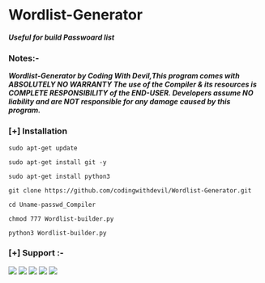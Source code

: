 # Wordlist-Generator
***Useful for build Passwoard list***


### Notes:- 
***Wordlist-Generator by Coding With Devil,This program comes with ABSOLUTELY NO WARRANTY
The use of the Compiler & its resources is COMPLETE RESPONSIBILITY of the END-USER.
Developers assume NO liability and are NOT responsible for any damage caused by this program.***
        <br>
        
### [+] Installation

```sudo apt-get update ```

```sudo apt-get install git -y```

```sudo apt-get install python3```

```git clone https://github.com/codingwithdevil/Wordlist-Generator.git```

```cd Uname-passwd_Compiler```

```chmod 777 Wordlist-builder.py```

```python3 Wordlist-builder.py ```


### [+] Support :-

<a href="https://t.me/https://t.me/CodingWithDevil_yt"><img src="https://img.shields.io/badge/telegram-D14836?color=2CA5E0&style=for-the-badge&logo=telegram&logoColor=white"></a>
<a href="https://www.instagram.com/codingwithdevil"><img src="https://img.shields.io/badge/instagram-%23E4405F.svg?&style=for-the-badge&logo=instagram&logoColor=white"></a>
<a href="https://www.youtube.com/c/codingwithdevil"><img src="https://img.shields.io/youtube/channel/subscribers/UCnKlznTEohj_PCw9cuxy8Zg?style=social"></a>
<a href="https://t.me/CodingWithDevil"><img src="https://img.shields.io/badge/Telegram-Group-blue"></a>
<a href="https://t.me/Codingwithdevil_group_chat"><img src="https://img.shields.io/badge/Telegram-Group%20Chat-blue"></a>

<br>

